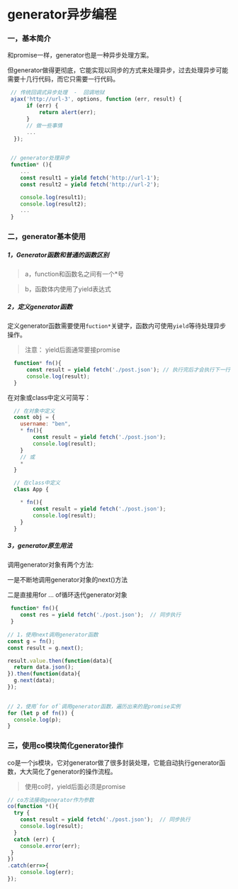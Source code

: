 # generator异步编程  
### 一，基本简介
和promise一样，generator也是一种异步处理方案。  

但generator做得更彻底，它能实现以同步的方式来处理异步，过去处理异步可能需要十几行代码，而它只需要一行代码。  
```js
 // 传统回调式异步处理  -  回调地狱
 ajax('http://url-3', options, function (err, result) {
      if (err) {
          return alert(err);
      }
      // 做一些事情
      ...
  });
  

 // generator处理异步
 function* (){
    ...
    const result1 = yield fetch('http://url-1');
    const result2 = yield fetch('http://url-2'); 

    console.log(result1);
    console.log(result2);
    ...
 }
```

### 二，generator基本使用    

##### 1，Generator函数和普通的函数区别
> a，function和函数名之间有一个*号  

> b，函数体内使用了yield表达式    

##### 2，定义generator函数      
 定义generator函数需要使用`fuction*`关键字，函数内可使用`yield`等待处理异步操作。
 > 注意： yield后面通常要接promise   

```js
  function* fn(){
      const result = yield fetch('./post.json'); // 执行完后才会执行下一行代码，感官上相当于同步
      console.log(result);
  }
```  
在对象或class中定义可简写：  
```js
  // 在对象中定义  
  const obj = {
    username: "ben",
    * fn(){
        const result = yield fetch('./post.json'); 
        console.log(result);
    }
    // 或
    *
  }  

  // 在class中定义  
  class App {  

    * fn(){
        const result = yield fetch('./post.json'); 
        console.log(result);
    }
  }
```

##### 3，generator原生用法  
调用generator对象有两个方法:    

一是不断地调用generator对象的next()方法  

二是直接用for ... of循环迭代generator对象
```js
 function* fn(){
    const res = yield fetch('./post.json');  // 同步执行
 }  
  
// 1，使用next调用generator函数
const g = fn();
const result = g.next();  

result.value.then(function(data){
  return data.json();
}).then(function(data){
  g.next(data);
});    
  

// 2，使用`for of`调用generator函数，遍历出来的是promise实例
for (let p of fn()) {  
  console.log(p);
}

```  

### 三，使用co模块简化generator操作    
co是一个js模块，它对generator做了很多封装处理，它能自动执行generator函数，大大简化了generator的操作流程。
> 使用co时，yield后面必须是promise   

```js
// co方法接收generator作为参数
co(function *(){
  try {
    const result = yield fetch('./post.json');  // 同步执行
    console.log(result);
  } 
  catch (err) {
    console.error(err);
 }
})
.catch(err=>{
    console.log(err);
});

```


